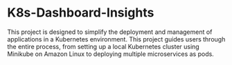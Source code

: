 # K8s-Dashboard-Insights
This project is designed to simplify the deployment and management of applications in a Kubernetes environment. This project guides users through the entire process, from setting up a local Kubernetes cluster using Minikube on Amazon Linux to deploying multiple microservices as pods.
